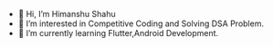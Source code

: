 - 👋 Hi, I’m Himanshu Shahu
- 👀 I’m interested in Competitive Coding and Solving DSA Problem.
- 🌱 I’m currently learning Flutter,Android Development.

<!---
shahuhimanshu/shahuhimanshu is a ✨ special ✨ repository because its `README.md` (this file) appears on your GitHub profile.
You can click the Preview link to take a look at your changes.
--->

